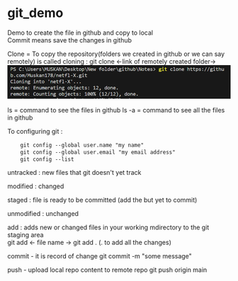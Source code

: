 # git_demo
Demo to create the file in github and copy to local
<br>
Commit means save the changes in github

Clone = To copy the repository(folders we created in github or we can say remotely) is called cloning
   : git clone <-link of remotely created folder->
    ![alt text](image.png)

ls = command to see the files in github
ls -a = command to see all the files in github

To configuring git : 

        git config --global user.name "my name"
        git config --global user.email "my email address"
        git config --list

untracked  :  new files that git doesn't yet track

modified   :  changed

staged     :  file is ready to be committed
                (add the but yet to commit)  

unmodified :  unchanged

add : adds new or changed files in your working mdirectory to the git staging area  
        git add <- file name ->
        git add .   (. to add all the changes)

commit - it is record of change
        git commit -m "some message"

push  - upload local repo content to remote repo
        git push origin main